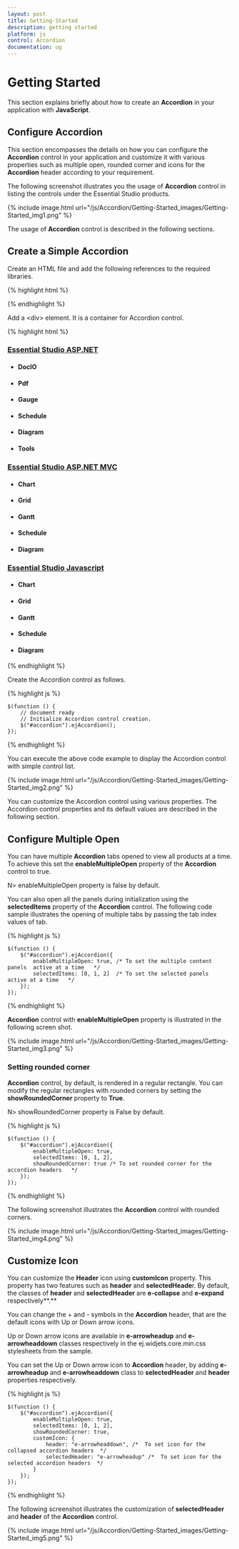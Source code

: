 ```yaml
---
layout: post
title: Getting-Started
description: getting started
platform: js
control: Accordion 
documentation: ug
---
```


# Getting Started

This section explains briefly about how to create an **Accordion** in your application with **JavaScript**.

## Configure Accordion

This section encompasses the details on how you can configure the **Accordion** control in your application and customize it with various properties such as multiple open, rounded corner and icons for the **Accordion** header according to your requirement.

The following screenshot illustrates you the usage of **Accordion** control in listing the controls under the Essential Studio products. 

{% include image.html url="/js/Accordion/Getting-Started_images/Getting-Started_img1.png" %}

The usage of **Accordion** control is described in the following sections.

## Create a Simple Accordion

Create an HTML file and add the following references to the required libraries.

{% highlight html %}

<html>
<head>
    <title>Essential Studio for JavaScript : Default Functionalities</title>
    <meta name="viewport" content="width=device-width, initial-scale=1.0" charset="utf-8" />
    <!-- Style sheet for default theme (flat azure) -->
    <link href="http://cdn.syncfusion.com/{{ site.releaseversion }}/js/web/flat-azure/ej.web.all.min.css" rel="stylesheet" />
    <!--Scripts-->
    <script src="http://cdn.syncfusion.com/js/assets/external/jquery-1.10.2.min.js"></script>
    <script src="http://cdn.syncfusion.com/js/assets/external/jquery.globalize.min.js"></script>
    <script src="http://cdn.syncfusion.com/js/assets/external/jquery.easing.1.3.min.js"></script>
    <script src="http://cdn.syncfusion.com/{{ site.releaseversion }}/js/web/ej.web.all.min.js"></script>
    <!--Add custom scripts here -->
</head>
<body>
    <!-- Add Accordion element here. -->
</body>
</html>
    

{% endhighlight %}



Add a &lt;div&gt; element. It is a container for Accordion control.



{% highlight html %}


<div id="accordion" style="width: 500px">
    <h3>
        <a href="#">Essential Studio ASP.NET</a>
    </h3>
    <div>
        <!-- add accordion contents here to load contents under this header -->
        <ul>
            <li>
                <h4>DocIO</h4>
            </li>
            <li>
                <h4>Pdf  </h4>
            </li>
            <li>
                <h4>Gauge  </h4>
            </li>
            <li>
                <h4>Schedule  </h4>
            </li>
            <li>
                <h4>Diagram  </h4>
            </li>
            <li>
                <h4>Tools </h4>
            </li>
        </ul>
    </div>
    <h3>
        <a href="#">Essential Studio ASP.NET MVC</a>
    </h3>
    <div>
        <!-- add accordion contents here to load contents under this header -->
        <ul>
            <li>
                <h4>Chart </h4>
            </li>
            <li>
                <h4>Grid  </h4>
            </li>
            <li>
                <h4>Gantt  </h4>
            </li>
            <li>
                <h4>Schedule  </h4>
            </li>
            <li>
                <h4>Diagram  </h4>
            </li>
        </ul>
    </div>
    <h3>
        <a href="#">Essential Studio Javascript</a>
    </h3>
    <div>
        <!-- add accordion contents here to load contents under this header -->
        <ul>
            <li>
                <h4>Chart </h4>
            </li>
            <li>
                <h4>Grid  </h4>
            </li>
            <li>
                <h4>Gantt  </h4>
            </li>
            <li>
                <h4>Schedule  </h4>
            </li>
            <li>
                <h4>Diagram  </h4>
            </li>
        </ul>
    </div>
</div>


{% endhighlight %}


Create the Accordion control as follows.

{% highlight js %}
  
    $(function () {
        // document ready
        // Initialize Accordion control creation.
        $("#accordion").ejAccordion();
    });

{% endhighlight %}

You can execute the above code example to display the Accordion control with simple control list.



{% include image.html url="/js/Accordion/Getting-Started_images/Getting-Started_img2.png" %}

You can customize the Accordion control using various properties. The Accordion control properties and its default values are described in the following section.

## Configure Multiple Open

You can have multiple **Accordion** tabs opened to view all products at a time. To achieve this set the **enableMultipleOpen** property of the **Accordion** control to true.

N> enableMultipleOpen property is false by default.

You can also open all the panels during initialization using the **selectedItems** property of the **Accordion** control. The following code sample illustrates the opening of multiple tabs by passing the tab index values of tab.

{% highlight js %}

    $(function () {
        $("#accordion").ejAccordion({
            enableMultipleOpen: true, /* To set the multiple content panels  active at a time   */
            selectedItems: [0, 1, 2]  /* To set the selected panels  active at a time   */
        });
    });   


{% endhighlight %}



**Accordion** control with **enableMultipleOpen** property is illustrated in the following screen shot.

{% include image.html url="/js/Accordion/Getting-Started_images/Getting-Started_img3.png" %}

### Setting rounded corner

**Accordion** control, by default, is rendered in a regular rectangle. You can modify the regular rectangles with rounded corners by setting the **showRoundedCorner** property to **True**.

N> showRoundedCorner property is False by default.



{% highlight js %}

    $(function () {
        $("#accordion").ejAccordion({
            enableMultipleOpen: true,
            selectedItems: [0, 1, 2],
            showRoundedCorner: true /* To set rounded corner for the accordion headers   */
        });
    });       

{% endhighlight %}

The following screenshot illustrates the **Accordion** control with rounded corners.

{% include image.html url="/js/Accordion/Getting-Started_images/Getting-Started_img4.png" %}

## Customize Icon

You can customize the **Header** icon using **customIcon** property. This property has two features such as **header** and **selectedHeade**r. By default, the classes of **header** and **selectedHeader** are **e-collapse** and **e-expand** respectively**.**

You can change the + and - symbols in the **Accordion** header, that are the default icons with Up or Down arrow icons. 

Up or Down arrow icons are available in **e-arrowheadup** and **e- arrowheaddown** classes respectively in the ej.widjets.core.min.css stylesheets from the sample. 

You can set the Up or Down arrow icon to **Accordion** header, by adding **e-arrowheadup** and **e-arrowheaddown** class to **selectedHeader** and **header** properties respectively.

{% highlight js %}

  
    $(function () {
        $("#accordion").ejAccordion({
            enableMultipleOpen: true,
            selectedItems: [0, 1, 2],
            showRoundedCorner: true,
            customIcon: {
                header: "e-arrowheaddown", /*  To set icon for the collapsed accordion headers  */
                selectedHeader: "e-arrowheadup" /*  To set icon for the selected accordion headers  */
            }
        });
    });
  


{% endhighlight %}



The following screenshot illustrates the customization of **selectedHeader** and **header** of the **Accordion** control.

{% include image.html url="/js/Accordion/Getting-Started_images/Getting-Started_img5.png" %}

